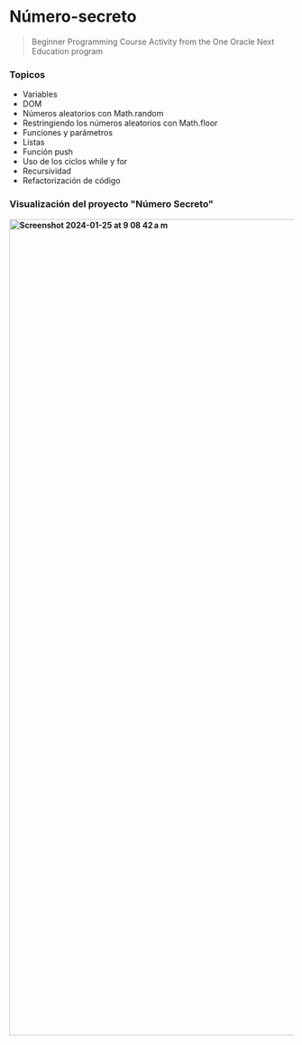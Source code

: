 # Número-secreto
> Beginner Programming Course Activity from the One Oracle Next Education program


### Topicos

- Variables
- DOM
- Números aleatorios con Math.random
- Restringiendo los números aleatorios con Math.floor
- Funciones y parámetros
- Listas
- Función push
- Uso de los ciclos while y for
- Recursividad
- Refactorización de código

 ### <b> Visualización del proyecto "Número Secreto" <b>

<img width="1446" alt="Screenshot 2024-01-25 at 9 08 42 a m" src="https://github.com/DulceItamar/juego-secreto/assets/98665735/1f278401-15c7-4039-9ec8-5bf465fda181">



